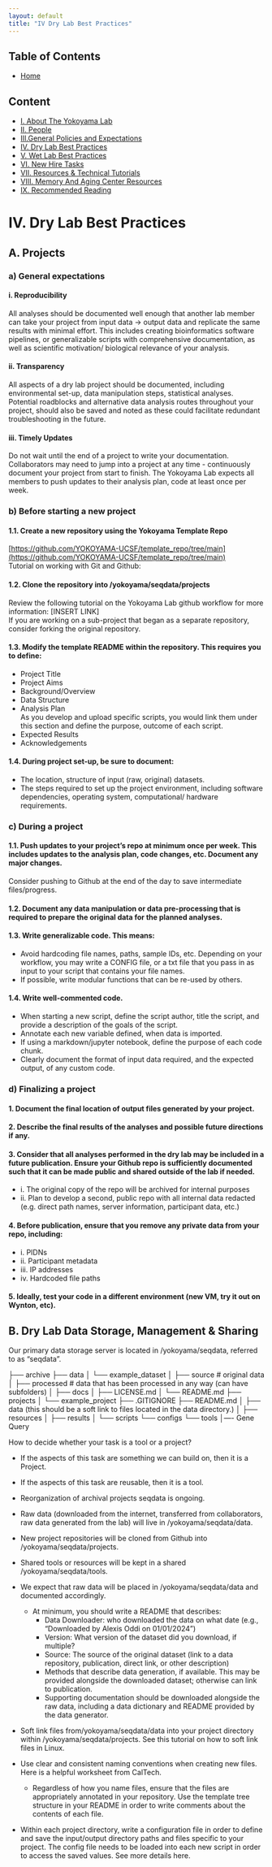 ```yaml
---
layout: default
title: "IV Dry Lab Best Practices"
---
```

## Table of Contents
- [Home](../docs/index.md)
  
## Content
- [I. About The Yokoyama Lab](../docs/I_About_The_Yokoyama_Lab.md)
- [II. People](../docs/II_People.md)
- [III.General Policies and Expectations](../docs/III_General_Policies_and_Expectations.md)
- [IV. Dry Lab Best Practices](../docs/IV_Dry_Lab_Best_Practices.md)
- [V. Wet Lab Best Practices](../docs/V_Wet_Lab_Best_Practices.md)
- [VI. New Hire Tasks](../docs/VI_New_Hire_Tasks.md)
- [VII. Resources & Technical Tutorials](../docs/VI_Resources_&_Technical_Tutorials.md)
- [VIII. Memory And Aging Center Resources](../docs/VIII_Memory_And_Aging_Center_Resources.md)
- [IX. Recommended Reading](../docs/IX_Recommended_Reading.md)

# IV. Dry Lab Best Practices

## A. Projects

### a) General expectations

#### i. Reproducibility 
All analyses should be documented well enough that another lab member can take your project from input data → output data and replicate the same results with minimal effort. This includes creating bioinformatics software pipelines, or generalizable scripts with comprehensive documentation, as well as scientific motivation/ biological relevance of your analysis.

#### ii. Transparency
All aspects of a dry lab project should be documented, including environmental set-up, data manipulation steps, statistical analyses. Potential roadblocks and alternative data analysis routes throughout your project, should also be saved and noted as these could facilitate redundant troubleshooting in the future.

#### iii. Timely Updates
Do not wait until the end of a project to write your documentation. Collaborators may need to jump into a project at any time - continuously document your project from start to finish. 
The Yokoyama Lab expects all members to push updates to their analysis plan, code at least once per week.

### b) Before starting a new project

#### 1.1. Create a new repository using the Yokoyama Template Repo  
[https://github.com/YOKOYAMA-UCSF/template_repo/tree/main](https://github.com/YOKOYAMA-UCSF/template_repo/tree/main)  
Tutorial on working with Git and Github:

#### 1.2. Clone the repository into /yokoyama/seqdata/projects  
Review the following tutorial on the Yokoyama Lab github workflow for more information: [INSERT LINK]  
If you are working on a sub-project that began as a separate repository, consider forking the original repository.  

#### 1.3. Modify the template README within the repository. This requires you to define:  
- Project Title  
- Project Aims  
- Background/Overview  
- Data Structure  
- Analysis Plan  
As you develop and upload specific scripts, you would link them under this section and define the purpose, outcome of each script.  
- Expected Results  
- Acknowledgements  

#### 1.4. During project set-up, be sure to document:  
- The location, structure of input (raw, original) datasets.  
- The steps required to set up the project environment, including software dependencies, operating system, computational/ hardware requirements.

### c) During a project

#### 1.1. Push updates to your project’s repo at minimum once per week. This includes updates to the analysis plan, code changes, etc. Document any major changes.  
Consider pushing to Github at the end of the day to save intermediate files/progress.

#### 1.2. Document any data manipulation or data pre-processing that is required to prepare the original data for the planned analyses.

#### 1.3. Write generalizable code. This means:  
- Avoid hardcoding file names, paths, sample IDs, etc. Depending on your workflow, you may write a CONFIG file, or a txt file that you pass in as input to your script that contains your file names.  
- If possible, write modular functions that can be re-used by others.  

#### 1.4. Write well-commented code.  
- When starting a new script, define the script author, title the script, and provide a description of the goals of the script.  
- Annotate each new variable defined, when data is imported.  
- If using a markdown/jupyter notebook, define the purpose of each code chunk.  
- Clearly document the format of input data required, and the expected output, of any custom code.  

### d) Finalizing a project

#### 1. Document the final location of output files generated by your project.  
#### 2. Describe the final results of the analyses and possible future directions if any.  
#### 3. Consider that all analyses performed in the dry lab may be included in a future publication. Ensure your Github repo is sufficiently documented such that it can be made public and shared outside of the lab if needed.  
- i. The original copy of the repo will be archived for internal purposes  
- ii. Plan to develop a second, public repo with all internal data redacted (e.g. direct path names, server information, participant data, etc.)

#### 4. Before publication, ensure that you remove any private data from your repo, including:  
- i. PIDNs  
- ii. Participant metadata  
- iii. IP addresses  
- iv. Hardcoded file paths

#### 5. Ideally, test your code in a different environment (new VM, try it out on Wynton, etc).

## B. Dry Lab Data Storage, Management & Sharing

Our primary data storage server is located in /yokoyama/seqdata, referred to as “seqdata”.

├── archive
├── data
│      └── example_dataset
│              ├── source # original data 
│              ├── processed # data that has been processed in any way (can have subfolders)
│              ├── docs
│              ├── LICENSE.md
│              └── README.md
├── projects
│      └── example_project
├── .GITIGNORE
├── README.md
│   	├── data (this should be a soft link to files located in the data directory.)
│   	├── resources
│   	├── results
│   	└── scripts
                        └── configs
└── tools
            │—- Gene Query

How to decide whether your task is a tool or a project?

- If the aspects of this task are something we can build on, then it is a Project.  
- If the aspects of this task are reusable, then it is a tool.  

- Reorganization of archival projects seqdata is ongoing.  
- Raw data (downloaded from the internet, transferred from collaborators, raw data generated from the lab) will live in /yokoyama/seqdata/data.  
- New project repositories will be cloned from Github into /yokoyama/seqdata/projects.  
- Shared tools or resources will be kept in a shared /yokoyama/seqdata/tools.  
- We expect that raw data will be placed in /yokoyama/seqdata/data and documented accordingly.  
    - At minimum, you should write a README that describes:
        - Data Downloader: who downloaded the data on what date (e.g., “Downloaded by Alexis Oddi on 01/01/2024”)  
        - Version: What version of the dataset did you download, if multiple?  
        - Source: The source of the original dataset (link to a data repository, publication, direct link, or other description)  
        - Methods that describe data generation, if available. This may be provided alongside the downloaded dataset; otherwise can link to publication.  
        - Supporting documentation should be downloaded alongside the raw data, including a data dictionary and README provided by the data generator.  
- Soft link files from/yokoyama/seqdata/data into your project directory within /yokoyama/seqdata/projects. See this tutorial on how to soft link files in Linux.  
- Use clear and consistent naming conventions when creating new files. Here is a helpful worksheet from CalTech.  
    - Regardless of how you name files, ensure that the files are appropriately annotated in your repository. Use the template tree structure in your README in order to write comments about the contents of each file.  
- Within each project directory, write a configuration file in order to define and save the input/output directory paths and files specific to your project. The config file needs to be loaded into each new script in order to access the saved values. See more details here.  


